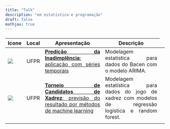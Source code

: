```yaml
---
title: "Talk"
description: "em estatística e programação"
draft: false
mathjax: true
---
```

<center>
    <table class="table table-hover" style="width: auto !important; margin-left: auto; margin-right: auto;">
        <thead>
            <tr>
                <td style="text-align:left;"> </td>
                <td style="text-align:left;text-align:justify"> </td>
                <td style="text-align:center;text-align:justify"> </td>
            </tr>
            <tr>
                <th style="text-align:center;"> Icone </th>
                <th style="text-align:center"> Local </th>
                <th style="text-align:center;"> Apresentação </th>
                <th style="text-align:center;"> Descrição </th>
            </tr>
        </thead>
        <tbody>
            <tr>
                <td style="text-align:left;vertical-align: middle;">
                    <a href="https://brunofariadf.github.io/in/timeserie-ufpr.pdf"><img src="/img/timeserie.png" style="float:left;" class="media-object  img-responsive img-thumbnail"></a>
                </td>
                <td style="text-align:center;vertical-align: middle;"> UFPR </td>
                <td style="text-align:center;text-align:justify;"> <a href="https://brunofariadf.github.io/in/timeserie-ufpr.pdf"><b>Predição da Inadimplência</b>: aplicação com séries temporais</a> </td>
                <td style="text-align:center;text-align:justify"> Modelagem estatística para dados do Bacen com o modelo ARIMA.</td>
            </tr>
            <tr>
                <td style="text-align:left;vertical-align: middle;">
                    <a href="https://brunofariadf.github.io/in/chess-ml-ufpr.pdf"><img src="/img/ml.png" style="float:left;" class="media-object  img-responsive img-thumbnail"></a>
                </td>
                <td style="text-align:center;vertical-align: middle;"> UFPR </td>
                <td style="text-align:center;text-align:justify;"> <a href="https://brunofariadf.github.io/in/chess-ml-ufpr.pdf"><b>Torneio de Candidatos de Xadrez</b>: previsão do resultado por métodos de machine learning</a> </td>
                <td style="text-align:center;text-align:justify"> Modelagem estatística para dados do jogo de xadrez com modelos de regressão logística e random forest.</td>
            </tr>
            <tr>
                <tr>
                    <td style="text-align:left;"> </td>
                    <td style="text-align:center;text-align:justify"> </td>
                    <td style="text-align:center;text-align:justify"> </td>
                    <td style="text-align:center;text-align:justify"> </td>
                    <td style="text-align:center;text-align:justify"> </td>
                </tr>
        </tbody>
    </table>
</center>